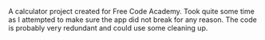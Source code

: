 A calculator project created for Free Code Academy. Took quite some time as I attempted to make sure the app did not break for any reason. The code is probably very redundant and could use some cleaning up.
